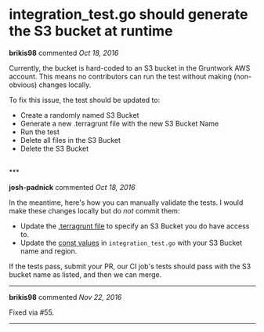 # integration_test.go should generate the S3 bucket at runtime

**brikis98** commented *Oct 18, 2016*

Currently, the bucket is hard-coded to an S3 bucket in the Gruntwork AWS account. This means no contributors can run the test without making (non-obvious) changes locally.

To fix this issue, the test should be updated to:
- Create a randomly named S3 Bucket
- Generate a new .terragrunt file with the new S3 Bucket Name
- Run the test
- Delete all files in the S3 Bucket
- Delete the S3 Bucket

<br />
***


**josh-padnick** commented *Oct 18, 2016*

In the meantime, here's how you can manually validate the tests. I would make these changes locally but do _not_ commit them:
- Update the [.terragrunt file](https://github.com/gruntwork-io/terragrunt/blob/master/test/fixture/.terragrunt#L17-L19) to specify an S3 Bucket you do have access to.
- Update the [const values](https://github.com/gruntwork-io/terragrunt/blob/master/test/integration_test.go#L19-L20) in `integration_test.go` with your S3 Bucket name and region.

If the tests pass, submit your PR, our CI job's tests should pass with the S3 bucket name as listed, and then we can merge.

***

**brikis98** commented *Nov 22, 2016*

Fixed via #55. 
***

